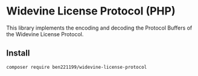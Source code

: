 # Widevine License Protocol (PHP)

This library implements the encoding and decoding the Protocol Buffers of the Widevine License Protocol.

## Install

```shell
composer require ben221199/widevine-license-protocol
``` 